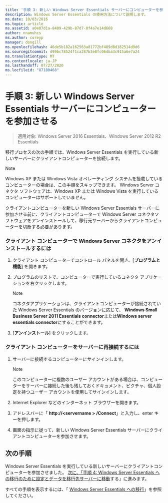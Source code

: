 ```yaml
---
title: '手順 3: 新しい Windows Server Essentials サーバーにコンピューターを参加させる'
description: Windows Server Essentials の使用方法について説明します。
ms.date: 10/03/2016
ms.topic: article
ms.assetid: a0e07d1a-8409-429b-87d7-0f4a7e14d668
author: nnamuhcs
ms.author: coreyp
manager: dongill
ms.openlocfilehash: 46de5b182a162563a81772bf489d8d182514d9d6
ms.sourcegitcommit: d99bc78524f1ca287b3e8fc06dba3c915a6e7a24
ms.translationtype: MT
ms.contentlocale: ja-JP
ms.lasthandoff: 07/27/2020
ms.locfileid: "87180468"
---
```

# <a name="step-3-join-computers-to-the-new-windows-server-essentials-server"></a>手順 3: 新しい Windows Server Essentials サーバーにコンピューターを参加させる

>適用対象: Windows Server 2016 Essentials、Windows Server 2012 R2 Essentials

移行プロセスの次の手順では、Windows Server Essentials を実行している新しいサーバーにクライアントコンピューターを接続します。

> [!NOTE]
>  Windows XP または Windows Vista オペレーティング システムを搭載しているコンピューターの場合は、この手順をスキップできます。 Windows Server コネクタ ソフトウェアは、Windows XP または Windows Vista を実行しているコンピューターはサポートしていません。

 クライアントコンピューターを新しい Windows Server Essentials サーバーに参加させる前に、クライアントコンピューターで Windows Server コネクタソフトウェアをアンインストールして、移行元サーバーからクライアントコンピューターを切断する必要があります。

### <a name="to-uninstall-windows-server-connector-on-a-client-computer"></a>クライアント コンピューターで Windows Server コネクタをアンインストールするには

1.  クライアント コンピューターでコントロール パネルを開き、[**プログラムと機能**] を開きます。

2.  プログラムのリストで、コンピューターで実行しているコネクタ アプリケーションを右クリックします。

    > [!NOTE]
    >  コネクタアプリケーションは、クライアントコンピューターが接続されていた Windows Server Essentials のバージョンに応じて、 **Windows Small Business Server 2011 Essentials connector**または**Windows server essentials connector**にすることができます。

3.  [**アンインストール**] をクリックします。

### <a name="to-reconnect-a-client-computer-to-the-server"></a>クライアント コンピューターをサーバーに再接続するには

1.  サーバーに接続するコンピューターにサインインします。

    > [!NOTE]
    >  このコンピューターに複数のユーザー アカウントがある場合は、コンピューターをサーバーに接続した後も残しておくドキュメント、ピクチャ、個人設定を持つユーザー アカウントを使用してサインインします。

2.  Internet Explorer などのインターネット ブラウザーを開きます。

3.  アドレスバーに「 **http://<servername \> /Connect**」と入力し、enter キーを押します。

4.  画面の指示に従って、新しい Windows Server Essentials サーバーにクライアントコンピューターを参加させます。

## <a name="next-steps"></a>次の手順
 Windows Server Essentials を実行している新しいサーバーにクライアントコンピューターを参加させました。 [次に、「手順 4: Windows Server Essentials への移行のために設定とデータを移行先サーバーに移動](Step-4--Move-settings-and-data-to-the-Destination-Server-for-Windows-Server-Essentials-migration.md)する」に進みます。


すべての手順を表示するには、「 [Windows Server Essentials への移行](Migrate-from-Previous-Versions-to-Windows-Server-Essentials-or-Windows-Server-Essentials-Experience.md)」を参照してください。

